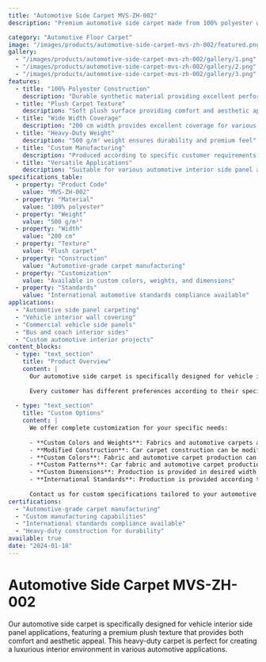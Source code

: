 ```yaml
---
title: "Automotive Side Carpet MVS-ZH-002"
description: "Premium automotive side carpet made from 100% polyester with plush texture for vehicle interior side panel applications"

category: "Automotive Floor Carpet"
image: "/images/products/automotive-side-carpet-mvs-zh-002/featured.png"
gallery:
  - "/images/products/automotive-side-carpet-mvs-zh-002/gallery/1.png"
  - "/images/products/automotive-side-carpet-mvs-zh-002/gallery/2.png"
  - "/images/products/automotive-side-carpet-mvs-zh-002/gallery/3.png"
features:
  - title: "100% Polyester Construction"
    description: "Durable synthetic material providing excellent performance and longevity"
  - title: "Plush Carpet Texture"
    description: "Soft plush surface providing comfort and aesthetic appeal"
  - title: "Wide Width Coverage"
    description: "200 cm width provides excellent coverage for various applications"
  - title: "Heavy-Duty Weight"
    description: "500 g/m² weight ensures durability and premium feel"
  - title: "Custom Manufacturing"
    description: "Produced according to specific customer requirements and usage purposes"
  - title: "Versatile Applications"
    description: "Suitable for various automotive interior side panel applications"
specifications_table:
  - property: "Product Code"
    value: "MVS-ZH-002"
  - property: "Material"
    value: "100% polyester"
  - property: "Weight"
    value: "500 g/m²"
  - property: "Width"
    value: "200 cm"
  - property: "Texture"
    value: "Plush carpet"
  - property: "Construction"
    value: "Automotive-grade carpet manufacturing"
  - property: "Customization"
    value: "Available in custom colors, weights, and dimensions"
  - property: "Standards"
    value: "International automotive standards compliance available"
applications:
  - "Automotive side panel carpeting"
  - "Vehicle interior wall covering"
  - "Commercial vehicle side panels"
  - "Bus and coach interior sides"
  - "Custom automotive interior projects"
content_blocks:
  - type: "text_section"
    title: "Product Overview"
    content: |
      Our automotive side carpet is specifically designed for vehicle interior side panel applications. The plush texture provides both comfort and aesthetic appeal, making it ideal for creating a premium interior environment.
      
      Every customer has different preferences according to their specific usage purposes. Therefore, we provide production according to customer preferences.
  
  - type: "text_section"
    title: "Custom Options"
    content: |
      We offer complete customization for your specific needs:
      
      - **Custom Colors and Weights**: Fabrics and automotive carpets are produced in special colors and weights according to your needs
      - **Modified Construction**: Car carpet construction can be modified for specific applications
      - **Custom Colors**: Fabric and automotive carpet production can be made in your desired colors
      - **Custom Patterns**: Car fabric and automotive carpet production can be made in desired patterns
      - **Custom Dimensions**: Production is provided in desired width and length
      - **International Standards**: Production is provided according to desired international standards
      
      Contact us for custom specifications tailored to your automotive project requirements.
certifications:
  - "Automotive-grade carpet manufacturing"
  - "Custom manufacturing capabilities"
  - "International standards compliance available"
  - "Heavy-duty construction for durability"
available: true
date: "2024-01-18"
---
```


# Automotive Side Carpet MVS-ZH-002

Our automotive side carpet is specifically designed for vehicle interior side panel applications, featuring a premium plush texture that provides both comfort and aesthetic appeal. This heavy-duty carpet is perfect for creating a luxurious interior environment in various automotive applications. 